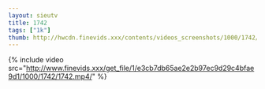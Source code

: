 ```yaml
--- 
layout: sieutv
title: 1742
tags: ["1k"]
thumb: http://hwcdn.finevids.xxx/contents/videos_screenshots/1000/1742/preview.mp4.jpg
---
```

{% include video src="http://www.finevids.xxx/get_file/1/e3cb7db65ae2e2b97ec9d29c4bfae9d1/1000/1742/1742.mp4/" %} 

